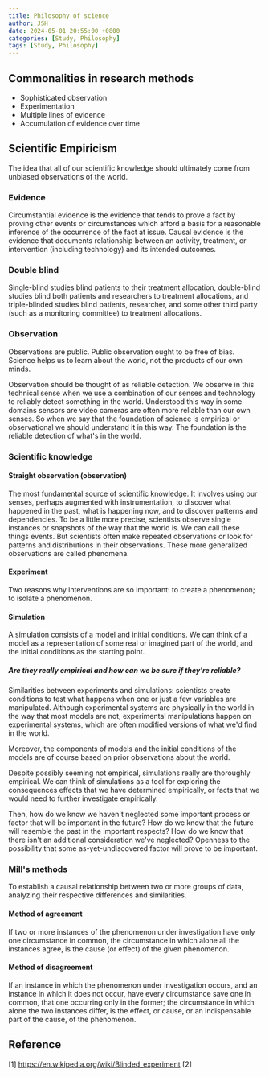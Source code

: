 ```yaml
---
title: Philosophy of science
author: JSH
date: 2024-05-01 20:55:00 +0800
categories: [Study, Philosophy]
tags: [Study, Philosophy]
---
```


## Commonalities in research methods
* Sophisticated observation
* Experimentation
* Multiple lines of evidence
* Accumulation of evidence over time


## Scientific Empiricism
The idea that all of our scientific knowledge should ultimately come from unbiased observations of the world.

### Evidence
Circumstantial evidence is the evidence that tends to prove a fact by proving other events or circumstances which afford a basis for a reasonable inference of the occurrence of the fact at issue.
Causal evidence is the evidence that documents relationship between an activity, treatment, or intervention (including technology) and its intended outcomes.

### Double blind
Single-blind studies blind patients to their treatment allocation, double-blind studies blind both patients and researchers to treatment allocations, and triple-blinded studies blind patients, researcher, and some other third party (such as a monitoring committee) to treatment allocations.

### Observation
Observations are public. 
Public observation ought to be free of bias.
Science helps us to learn about the world, not the products of our own minds.

Observation should be thought of as reliable detection. 
We observe in this technical sense when we use a combination of our senses and technology to reliably detect something in the world. 
Understood this way in some domains sensors are video cameras are often more reliable than our own senses. 
So when we say that the foundation of science is empirical or observational we should understand it in this way.
The foundation is the reliable detection of what's in the world.

### Scientific knowledge

#### Straight observation (observation)
The most fundamental source of scientific knowledge. 
It involves using our senses, perhaps augmented with instrumentation, to discover what happened in the past, what is happening now, and to discover patterns and dependencies. 
To be a little more precise, scientists observe single instances or snapshots of the way that the world is. 
We can call these things events. 
But scientists often make repeated observations or look for patterns and distributions in their observations.
These more generalized observations are called phenomena.

#### Experiment
Two reasons why interventions are so important: to create a phenomenon; to isolate a phenomenon.

#### Simulation
A simulation consists of a model and initial conditions. 
We can think of a model as a representation of some real or imagined part of the world, and the initial conditions as the starting point.

##### Are they really empirical and how can we be sure if they're reliable?

Similarities between experiments and simulations: scientists create conditions to test what happens when one or just a few variables are manipulated. 
Although experimental systems are physically in the world in the way that most models are not, experimental manipulations happen on experimental systems, which are often modified versions of what we'd find in the world.

Moreover, the components of models and the initial conditions of the models are of course based on prior observations about the world.

Despite possibly seeming not empirical, simulations really are thoroughly empirical. 
We can think of simulations as a tool for exploring the consequences effects that we have determined empirically, or facts that we would need to further investigate empirically.

Then, how do we know we haven't neglected some important process or factor that will be important in the future?
How do we know that the future will resemble the past in the important respects?
How do we know that there isn't an additional consideration we've neglected?
Openness to the possibility that some as-yet-undiscovered factor will prove to be important.


### Mill's methods
To establish a causal relationship between two or more groups of data, analyzing their respective differences and similarities.

#### Method of agreement
If two or more instances of the phenomenon under investigation have only one circumstance in common, the circumstance in which alone all the instances agree, is the cause (or effect) of the given phenomenon.

#### Method of disagreement
If an instance in which the phenomenon under investigation occurs, and an instance in which it does not occur, have every circumstance save one in common, that one occurring only in the former; the circumstance in which alone the two instances differ, is the effect, or cause, or an indispensable part of the cause, of the phenomenon.


## Reference
[1] https://en.wikipedia.org/wiki/Blinded_experiment
[2]
